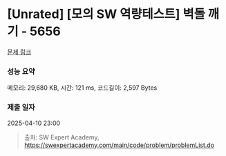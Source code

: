 # [Unrated] [모의 SW 역량테스트] 벽돌 깨기 - 5656 

[문제 링크](https://swexpertacademy.com/main/code/problem/problemDetail.do?contestProbId=AWXRQm6qfL0DFAUo) 

### 성능 요약

메모리: 29,680 KB, 시간: 121 ms, 코드길이: 2,597 Bytes

### 제출 일자

2025-04-10 23:00



> 출처: SW Expert Academy, https://swexpertacademy.com/main/code/problem/problemList.do